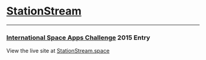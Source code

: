 # [StationStream](https://stationstream.space)
***
### [International Space Apps Challenge](https://2015.spaceappschallenge.org/project/stationstream/) 2015 Entry

View the live site at [StationStream.space](https://stationstream.space)
